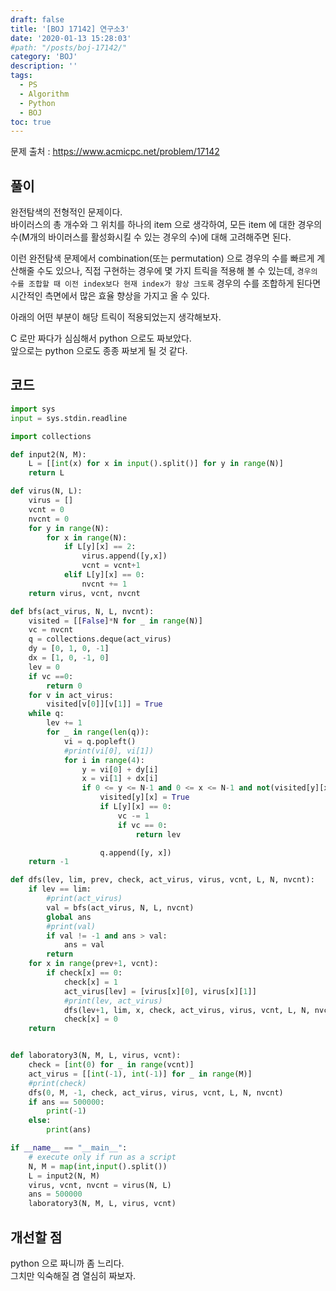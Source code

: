 ```yaml
---
draft: false
title: '[BOJ 17142] 연구소3'
date: '2020-01-13 15:28:03'
#path: "/posts/boj-17142/"
category: 'BOJ'
description: ''
tags:
  - PS
  - Algorithm
  - Python
  - BOJ
toc: true
---
```


문제 출처 : https://www.acmicpc.net/problem/17142

## 풀이

완전탐색의 전형적인 문제이다.  
바이러스의 총 개수와 그 위치를 하나의 item 으로 생각하여, 모든 item 에 대한 경우의 수(M개의 바이러스를 활성화시킬 수 있는 경우의 수)에 대해 고려해주면 된다.

이런 완전탐색 문제에서 combination(또는 permutation) 으로 경우의 수를 빠르게 계산해줄 수도 있으나, 직접 구현하는 경우에 몇 가지 트릭을 적용해 볼 수 있는데, `경우의 수를 조합할 때 이전 index보다 현재 index가 항상 크도록` 경우의 수를 조합하게 된다면 시간적인 측면에서 많은 효율 향상을 가지고 올 수 있다.

아래의 어떤 부분이 해당 트릭이 적용되었는지 생각해보자.

C 로만 짜다가 심심해서 python 으로도 짜보았다.  
앞으로는 python 으로도 종종 짜보게 될 것 같다.

## 코드

```python
import sys
input = sys.stdin.readline

import collections

def input2(N, M):
    L = [[int(x) for x in input().split()] for y in range(N)]
    return L

def virus(N, L):
    virus = []
    vcnt = 0
    nvcnt = 0
    for y in range(N):
        for x in range(N):
            if L[y][x] == 2:
                virus.append([y,x])
                vcnt = vcnt+1
            elif L[y][x] == 0:
                nvcnt += 1
    return virus, vcnt, nvcnt

def bfs(act_virus, N, L, nvcnt):
    visited = [[False]*N for _ in range(N)]
    vc = nvcnt
    q = collections.deque(act_virus)
    dy = [0, 1, 0, -1]
    dx = [1, 0, -1, 0]
    lev = 0
    if vc ==0:
        return 0
    for v in act_virus:
        visited[v[0]][v[1]] = True
    while q:
        lev += 1
        for _ in range(len(q)):
            vi = q.popleft()
            #print(vi[0], vi[1])
            for i in range(4):
                y = vi[0] + dy[i]
                x = vi[1] + dx[i]
                if 0 <= y <= N-1 and 0 <= x <= N-1 and not(visited[y][x]) and L[y][x] != 1:
                    visited[y][x] = True
                    if L[y][x] == 0:
                        vc -= 1
                        if vc == 0:
                            return lev

                    q.append([y, x])
    return -1

def dfs(lev, lim, prev, check, act_virus, virus, vcnt, L, N, nvcnt):
    if lev == lim:
        #print(act_virus)
        val = bfs(act_virus, N, L, nvcnt)
        global ans
        #print(val)
        if val != -1 and ans > val:
            ans = val
        return
    for x in range(prev+1, vcnt):
        if check[x] == 0:
            check[x] = 1
            act_virus[lev] = [virus[x][0], virus[x][1]]
            #print(lev, act_virus)
            dfs(lev+1, lim, x, check, act_virus, virus, vcnt, L, N, nvcnt)
            check[x] = 0
    return


def laboratory3(N, M, L, virus, vcnt):
    check = [int(0) for _ in range(vcnt)]
    act_virus = [[int(-1), int(-1)] for _ in range(M)]
    #print(check)
    dfs(0, M, -1, check, act_virus, virus, vcnt, L, N, nvcnt)
    if ans == 500000:
        print(-1)
    else:
        print(ans)

if __name__ == "__main__":
    # execute only if run as a script
    N, M = map(int,input().split())
    L = input2(N, M)
    virus, vcnt, nvcnt = virus(N, L)
    ans = 500000
    laboratory3(N, M, L, virus, vcnt)
```

## 개선할 점

python 으로 짜니까 좀 느리다.  
그치만 익숙해질 겸 열심히 짜보자.
